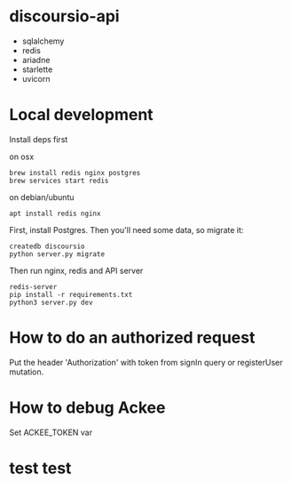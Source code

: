 # discoursio-api


- sqlalchemy
- redis
- ariadne
- starlette
- uvicorn

# Local development

Install deps first

on osx
```
brew install redis nginx postgres
brew services start redis
```

on debian/ubuntu
```
apt install redis nginx
```

First, install Postgres. Then you'll need some data, so migrate it:
```
createdb discoursio
python server.py migrate
```

Then run nginx, redis and API server
```
redis-server
pip install -r requirements.txt
python3 server.py dev
```

# How to do an authorized request

Put the header 'Authorization' with token from signIn query or registerUser mutation.

# How to debug Ackee

Set ACKEE_TOKEN var

# test test

